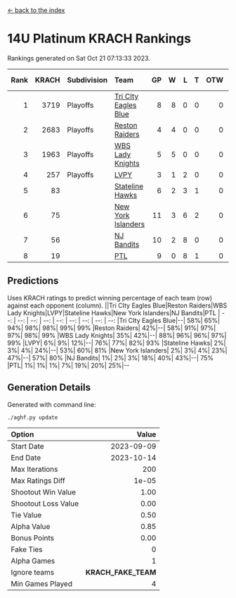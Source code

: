 [<- back to the index](readme.md)
# 14U Platinum KRACH Rankings
Rankings generated on Sat Oct 21 07:13:33 2023.

Rank|KRACH|Subdivision|Team|GP|W|L|T|OTW|OTL|SoS|Exp Wins|Win Diff
---:|---:|:---|:---|---:|---:|---:|---:|---:|---:|---:|---:|---:
1|3719|Playoffs|[Tri CIty Eagles Blue](https://gamesheetstats.com/seasons/3663/teams/140831/schedule)|8|8|0|0|0|0|65|8.8|-0.0
2|2683|Playoffs|[Reston Raiders](https://gamesheetstats.com/seasons/3663/teams/140829/schedule)|4|4|0|0|0|0|86|4.9|0.0
3|1963|Playoffs|[WBS Lady Knights](https://gamesheetstats.com/seasons/3663/teams/140825/schedule)|5|5|0|0|0|0|50|5.9|0.0
4|257|Playoffs|[LVPY](https://gamesheetstats.com/seasons/3663/teams/140820/schedule)|3|1|2|0|0|0|1624|1.9|0.0
5|83||[Stateline Hawks](https://gamesheetstats.com/seasons/3663/teams/140830/schedule)|6|2|3|1|0|0|727|3.4|0.0
6|75||[New York Islanders](https://gamesheetstats.com/seasons/3663/teams/140832/schedule)|11|3|6|2|0|0|694|4.9|0.0
7|56||[NJ Bandits](https://gamesheetstats.com/seasons/3663/teams/140828/schedule)|10|2|8|0|0|0|1640|2.9|0.0
8|19||[PTL](https://gamesheetstats.com/seasons/3663/teams/140827/schedule)|9|0|8|1|0|0|1611|1.4|0.0

## Predictions
Uses KRACH ratings to predict winning percentage of each team (row) against each opponent (column).
||Tri CIty Eagles Blue|Reston Raiders|WBS Lady Knights|LVPY|Stateline Hawks|New York Islanders|NJ Bandits|PTL
| --: | --: | --: | --: | --: | --: | --: | --: | --: 
|Tri CIty Eagles Blue|--| 58%| 65%| 94%| 98%| 98%| 99%| 99%
|Reston Raiders| 42%|--| 58%| 91%| 97%| 97%| 98%| 99%
|WBS Lady Knights| 35%| 42%|--| 88%| 96%| 96%| 97%| 99%
|LVPY|  6%|  9%| 12%|--| 76%| 77%| 82%| 93%
|Stateline Hawks|  2%|  3%|  4%| 24%|--| 53%| 60%| 81%
|New York Islanders|  2%|  3%|  4%| 23%| 47%|--| 57%| 80%
|NJ Bandits|  1%|  2%|  3%| 18%| 40%| 43%|--| 75%
|PTL|  1%|  1%|  1%|  7%| 19%| 20%| 25%|--

## Generation Details

Generated with command line:
```
./aghf.py update
```

| Option | Value |
| :----- | ----: |
| Start Date | 2023-09-09 |
| End Date | 2023-10-14 |
| Max Iterations | 200 |
| Max Ratings Diff | 1e-05 |
| Shootout Win Value | 1.00 |
| Shootout Loss Value | 0.00 |
| Tie Value | 0.50 |
| Alpha Value | 0.85 |
| Bonus Points | 0.00 |
| Fake Ties | 0 |
| Alpha Games | 1 |
| Ignore teams | __KRACH_FAKE_TEAM__ |
| Min Games Played | 4 |

